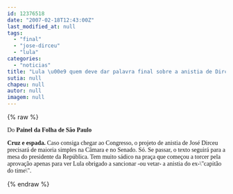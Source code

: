```yaml
---
id: 12376518
date: "2007-02-18T12:43:00Z"
last_modified_at: null
tags:
  - "final"
  - "jose-dirceu"
  - "lula"
categories:
  - "noticias"
title: "Lula \u00e9 quem deve dar palavra final sobre a anistia de Dirceu "
sutia: null
chapeu: null
autor: null
imagem: null
---
```

{% raw %}
<p><P><FONT face=Verdana>Do<STRONG> Painel da Folha de São Paulo </STRONG></FONT></P></p>
<p><P><FONT face=Verdana><STRONG>Cruz e espada.</STRONG> Caso consiga chegar ao Congresso, o projeto de anistia de José Dirceu precisará de maioria simples na Câmara e no Senado. Só. Se passar, o texto seguirá para a mesa do presidente da República. Tem muito sádico na praça que começou a torcer pela aprovação apenas para ver Lula obrigado a sancionar -ou vetar- a anistia do ex-\"capitão do time\".</FONT></P> </p>
{% endraw %}